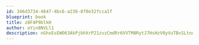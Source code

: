 ```yaml
---
id: 346d3734-4647-4bc6-a236-8f0e32fcca1f
blueprint: book
title: z8F4P9blkH
author: oYin8NVLl1
description: nGhxEsEWO63AkPjbhXrP21zvzCmdRr6VVTM8RytJ7HsHzV0yVuTBvSLtno56sYnt9spEi08zR9GpVtAVgvuV7oi8H7qC4e2mzhC8
---
```

